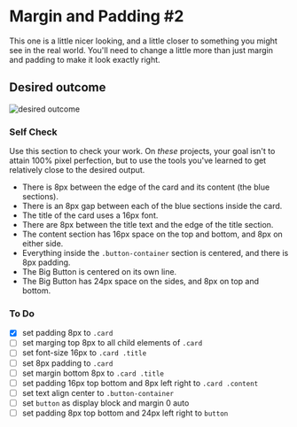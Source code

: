 # Margin and Padding #2

This one is a little nicer looking, and a little closer to something you might see in the real world. You'll need to change a little more than just margin and padding to make it look exactly right.

## Desired outcome

![desired outcome](./desired-outcome.png)

### Self Check

Use this section to check your work. On _these_ projects, your goal isn't to attain 100% pixel perfection, but to use the tools you've learned to get relatively close to the desired output.

- There is 8px between the edge of the card and its content (the blue sections).
- There is an 8px gap between each of the blue sections inside the card.
- The title of the card uses a 16px font.
- There are 8px between the title text and the edge of the title section.
- The content section has 16px space on the top and bottom, and 8px on either side.
- Everything inside the `.button-container` section is centered, and there is 8px padding.
- The Big Button is centered on its own line.
- The Big Button has 24px space on the sides, and 8px on top and bottom.

### To Do

- [x] set padding 8px to `.card`
- [ ] set marging top 8px to all child elements of `.card`
- [ ] set font-size 16px to `.card .title`
- [ ] set 8px padding to `.card`
- [ ] set margin bottom 8px to `.card .title`
- [ ] set padding 16px top bottom and 8px left right to `.card .content`
- [ ] set text align center to `.button-container`
- [ ] set `button` as display block and margin 0 auto
- [ ] set padding 8px top bottom and 24px left right to `button`
